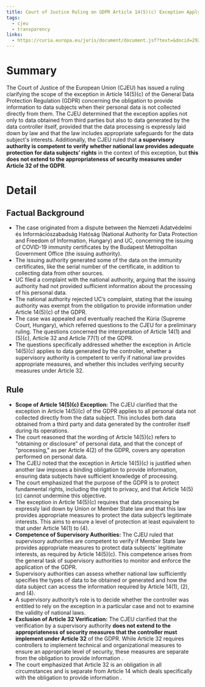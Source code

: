 ```yaml
---
title: Court of Justice Ruling on GDPR Article 14(5)(c) Exception Applying to Generated Data
tags:
  - cjeu
  - transparency
links:
  - https://curia.europa.eu/juris/document/document.jsf?text=&docid=292739&pageIndex=0&doclang=EN&mode=lst&dir=&occ=first&part=1&cid=10702385
---
```

# Summary

The Court of Justice of the European Union (CJEU) has issued a ruling clarifying the scope of the exception in Article 14(5)(c) of the General Data Protection Regulation (GDPR) concerning the obligation to provide information to data subjects when their personal data is not collected directly from them. The CJEU determined that the exception applies not only to data obtained from third parties but also to data generated by the data controller itself, provided that the data processing is expressly laid down by law and that the law includes appropriate safeguards for the data subject's interests. Additionally, the CJEU ruled that **a supervisory authority is competent to verify whether national law provides adequate protection for data subjects’ rights** in the context of this exception, but **this does not extend to the appropriateness of security measures under Article 32 of the GDPR**.

# Detail

## Factual Background

- The case originated from a dispute between the Nemzeti Adatvédelmi és Információszabadság Hatóság (National Authority for Data Protection and Freedom of Information, Hungary) and UC, concerning the issuing of COVID-19 immunity certificates by the Budapest Metropolitan Government Office (the issuing authority).
- The issuing authority generated some of the data on the immunity certificates, like the serial number of the certificate, in addition to collecting data from other sources.
- UC filed a complaint with the national authority, arguing that the issuing authority had not provided sufficient information about the processing of his personal data.
- The national authority rejected UC’s complaint, stating that the issuing authority was exempt from the obligation to provide information under Article 14(5)(c) of the GDPR.
- The case was appealed and eventually reached the Kúria (Supreme Court, Hungary), which referred questions to the CJEU for a preliminary ruling. The questions concerned the interpretation of Article 14(1) and (5)(c), Article 32 and Article 77(1) of the GDPR.
- The questions specifically addressed whether the exception in Article 14(5)(c) applies to data generated by the controller, whether a supervisory authority is competent to verify if national law provides appropriate measures, and whether this includes verifying security measures under Article 32.

## Rule

- **Scope of Article 14(5)(c) Exception:** The CJEU clarified that the exception in Article 14(5)(c) of the GDPR applies to all personal data not collected directly from the data subject. This includes both data obtained from a third party and data generated by the controller itself during its operations.
- The court reasoned that the wording of Article 14(5)(c) refers to "obtaining or disclosure" of personal data, and that the concept of "processing," as per Article 4(2) of the GDPR, covers any operation performed on personal data.
- The CJEU noted that the exception in Article 14(5)(c) is justified when another law imposes a binding obligation to provide information, ensuring data subjects have sufficient knowledge of processing.
- The court emphasized that the purpose of the GDPR is to protect fundamental rights, including the right to privacy, and that Article 14(5)(c) cannot undermine this objective.
- The exception in Article 14(5)(c) requires that data processing be expressly laid down by Union or Member State law and that this law provides appropriate measures to protect the data subject’s legitimate interests. This aims to ensure a level of protection at least equivalent to that under Article 14(1) to (4).
- **Competence of Supervisory Authorities:** The CJEU ruled that supervisory authorities are competent to verify if Member State law provides appropriate measures to protect data subjects' legitimate interests, as required by Article 14(5)(c). This competence arises from the general task of supervisory authorities to monitor and enforce the application of the GDPR.
- Supervisory authorities can assess whether national law sufficiently specifies the types of data to be obtained or generated and how the data subject can access the information required by Article 14(1), (2), and (4).
- A supervisory authority’s role is to decide whether the controller was entitled to rely on the exception in a particular case and not to examine the validity of national laws.
- **Exclusion of Article 32 Verification:** The CJEU clarified that the verification by a supervisory authority **does not extend to the appropriateness of security measures that the controller must implement under Article 32** of the GDPR. While Article 32 requires controllers to implement technical and organizational measures to ensure an appropriate level of security, these measures are separate from the obligation to provide information .
- The court emphasized that Article 32 is an obligation in all circumstances and is separate from Article 14 which deals specifically with the obligation to provide information .